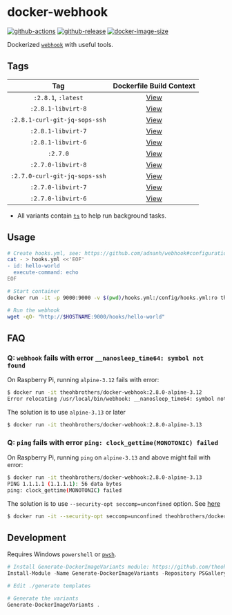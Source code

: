 # docker-webhook

[![github-actions](https://github.com/theohbrothers/docker-webhook/actions/workflows/ci-master-pr.yml/badge.svg?branch=master)](https://github.com/theohbrothers/docker-webhook/actions/workflows/ci-master-pr.yml)
[![github-release](https://img.shields.io/github/v/release/theohbrothers/docker-webhook?style=flat-square)](https://github.com/theohbrothers/docker-webhook/releases/)
[![docker-image-size](https://img.shields.io/docker/image-size/theohbrothers/docker-webhook/latest)](https://hub.docker.com/r/theohbrothers/docker-webhook)

Dockerized [`webhook`](https://github.com/adnanh/webhook) with useful tools.

## Tags

| Tag | Dockerfile Build Context |
|:-------:|:---------:|
| `:2.8.1`, `:latest` | [View](variants/2.8.1) |
| `:2.8.1-libvirt-8` | [View](variants/2.8.1-libvirt-8) |
| `:2.8.1-curl-git-jq-sops-ssh` | [View](variants/2.8.1-curl-git-jq-sops-ssh) |
| `:2.8.1-libvirt-7` | [View](variants/2.8.1-libvirt-7) |
| `:2.8.1-libvirt-6` | [View](variants/2.8.1-libvirt-6) |
| `:2.7.0` | [View](variants/2.7.0) |
| `:2.7.0-libvirt-8` | [View](variants/2.7.0-libvirt-8) |
| `:2.7.0-curl-git-jq-sops-ssh` | [View](variants/2.7.0-curl-git-jq-sops-ssh) |
| `:2.7.0-libvirt-7` | [View](variants/2.7.0-libvirt-7) |
| `:2.7.0-libvirt-6` | [View](variants/2.7.0-libvirt-6) |

- All variants contain [`ts`](https://viric.name/soft/ts/) to help run background tasks.

## Usage

```sh
# Create hooks.yml, see: https://github.com/adnanh/webhook#configuration
cat - > hooks.yml <<'EOF'
- id: hello-world
  execute-command: echo
EOF

# Start container
docker run -it -p 9000:9000 -v $(pwd)/hooks.yml:/config/hooks.yml:ro theohbrothers/docker-webhook

# Run the webhook
wget -qO- "http://$HOSTNAME:9000/hooks/hello-world"
```

## FAQ

### Q: `webhook` fails with error `__nanosleep_time64: symbol not found`

On Raspberry Pi, running `alpine-3.12` fails with error:

```sh
$ docker run -it theohbrothers/docker-webhook:2.8.0-alpine-3.12
Error relocating /usr/local/bin/webhook: __nanosleep_time64: symbol not found
```

The solution is to use `alpine-3.13` or later

```sh
$ docker run -it theohbrothers/docker-webhook:2.8.0-alpine-3.13
```

### Q: `ping` fails with error `ping: clock_gettime(MONOTONIC) failed`

On Raspberry Pi, running `ping` on `alpine-3.13` and above might fail with error:

```sh
$ docker run -it theohbrothers/docker-webhook:2.8.0-alpine-3.13
PING 1.1.1.1 (1.1.1.1): 56 data bytes
ping: clock_gettime(MONOTONIC) failed
```

The solution is to use `--security-opt seccomp=unconfined` option. See [here](https://gitlab.alpinelinux.org/alpine/aports/-/issues/12091)

```sh
$ docker run -it --security-opt seccomp=unconfined theohbrothers/docker-webhook:2.8.0-alpine-3.13
```

## Development

Requires Windows `powershell` or [`pwsh`](https://github.com/PowerShell/PowerShell).

```powershell
# Install Generate-DockerImageVariants module: https://github.com/theohbrothers/Generate-DockerImageVariants
Install-Module -Name Generate-DockerImageVariants -Repository PSGallery -Scope CurrentUser -Force -Verbose

# Edit ./generate templates

# Generate the variants
Generate-DockerImageVariants .
```
